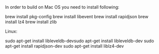 In order to build on Mac OS you need to install following:

brew install pkg-config
brew install libevent
brew install rapidjson
brew install lz4
brew install zlib

Linux:

sudo apt-get install libleveldb-devsudo apt-get install libleveldb-dev
sudo apt-get install rapidjson-dev
sudo apt-get install liblz4-dev
